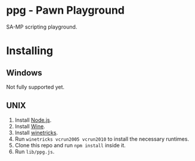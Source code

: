 # ppg - Pawn Playground

SA-MP scripting playground.

# Installing

## Windows

Not fully supported yet.

## UNIX

1. Install [Node.js](http://nodejs.org/).
2. Install [Wine](http://www.winehq.org/).
3. Install [winetricks](http://wiki.winehq.org/winetricks).
4. Run `winetricks vcrun2005 vcrun2010` to install the necessary runtimes.
5. Clone this repo and run `npm install` inside it.
6. Run `lib/ppg.js`.